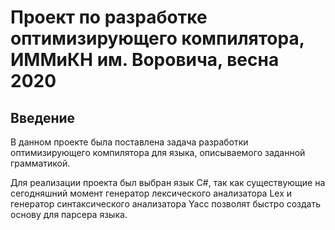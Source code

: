 # Проект по разработке оптимизирующего компилятора, ИММиКН им. Воровича, весна 2020

## Введение

В данном проекте была поставлена задача разработки оптимизирующего компилятора для языка, описываемого заданной грамматикой. 

Для реализации проекта был выбран язык C#, так как существующие на сегодняшний момент генератор лексического анализатора Lex и генератор синтаксического анализатора Yacc позволят быстро создать основу для парсера языка.
